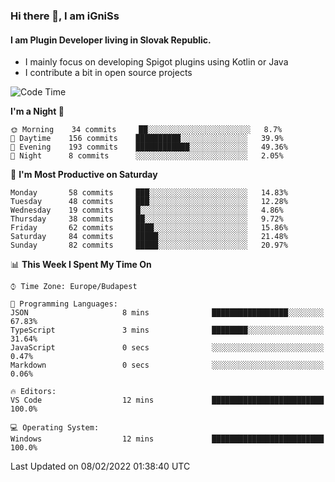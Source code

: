 ### Hi there 👋, I am iGniSs

#### I am Plugin Developer living in Slovak Republic.
- I mainly focus on developing Spigot plugins using Kotlin or Java
- I contribute a bit in open source projects

<!--START_SECTION:waka-->
![Code Time](http://img.shields.io/badge/Code%20Time-774%20hrs%2050%20mins-blue)

**I'm a Night 🦉** 

```text
🌞 Morning    34 commits     ██░░░░░░░░░░░░░░░░░░░░░░░   8.7% 
🌆 Daytime    156 commits    ██████████░░░░░░░░░░░░░░░   39.9% 
🌃 Evening    193 commits    ████████████░░░░░░░░░░░░░   49.36% 
🌙 Night      8 commits      ░░░░░░░░░░░░░░░░░░░░░░░░░   2.05%

```
📅 **I'm Most Productive on Saturday** 

```text
Monday       58 commits     ███░░░░░░░░░░░░░░░░░░░░░░   14.83% 
Tuesday      48 commits     ███░░░░░░░░░░░░░░░░░░░░░░   12.28% 
Wednesday    19 commits     █░░░░░░░░░░░░░░░░░░░░░░░░   4.86% 
Thursday     38 commits     ██░░░░░░░░░░░░░░░░░░░░░░░   9.72% 
Friday       62 commits     ████░░░░░░░░░░░░░░░░░░░░░   15.86% 
Saturday     84 commits     █████░░░░░░░░░░░░░░░░░░░░   21.48% 
Sunday       82 commits     █████░░░░░░░░░░░░░░░░░░░░   20.97%

```


📊 **This Week I Spent My Time On** 

```text
⌚︎ Time Zone: Europe/Budapest

💬 Programming Languages: 
JSON                     8 mins              █████████████████░░░░░░░░   67.83% 
TypeScript               3 mins              ████████░░░░░░░░░░░░░░░░░   31.64% 
JavaScript               0 secs              ░░░░░░░░░░░░░░░░░░░░░░░░░   0.47% 
Markdown                 0 secs              ░░░░░░░░░░░░░░░░░░░░░░░░░   0.06%

🔥 Editors: 
VS Code                  12 mins             █████████████████████████   100.0%

💻 Operating System: 
Windows                  12 mins             █████████████████████████   100.0%

```


 Last Updated on 08/02/2022 01:38:40 UTC
<!--END_SECTION:waka-->